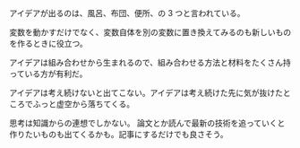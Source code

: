 アイデアが出るのは、風呂、布団、便所、の 3 つと言われている。

変数を動かすだけでなく、変数自体を別の変数に置き換えてみるのも新しいものを作るときに役立つ。

アイデアは組み合わせから生まれるので、組み合わせる方法と材料をたくさん持っている方が有利だ。

アイデアは考え続けないと出てこない。アイデアは考え続けた先に気が抜けたところでふっと虚空から落ちてくる。

思考は知識からの連想でしかない。
論文とか読んで最新の技術を追っていくと作りたいものも出てくるかも。記事にするだけでも良さそう。
